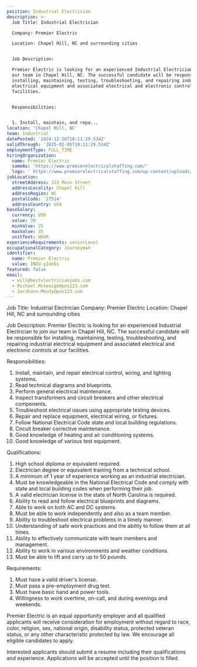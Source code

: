 ```yaml
---
position: Industrial Electrician
description: >-
  Job Title: Industrial Electrician

  Company: Premier Electric

  Location: Chapel Hill, NC and surrounding cities


  Job Description:

  Premier Electric is looking for an experienced Industrial Electrician to join
  our team in Chapel Hill, NC. The successful candidate will be responsible for
  installing, maintaining, testing, troubleshooting, and repairing industrial
  electrical equipment and associated electrical and electronic controls at our
  facilities. 


  Responsibilities:


  1. Install, maintain, and repa...
location: 'Chapel Hill, NC'
team: Industrial
datePosted: '2024-12-26T10:11:29.534Z'
validThrough: '2025-02-05T10:11:29.534Z'
employmentType: FULL_TIME
hiringOrganization:
  name: Premier Electric
  sameAs: 'https://www.premierelectricalstaffing.com/'
  logo: ' https://www.premierelectricalstaffing.com/wp-content/uploads/2020/05/Premier-Electrical-Staffing-logo.png'
jobLocation:
  streetAddress: 123 Main Street
  addressLocality: Chapel Hill
  addressRegion: NC
  postalCode: '27514'
  addressCountry: USA
baseSalary:
  currency: USD
  value: 30
  minValue: 25
  maxValue: 35
  unitText: HOUR
experienceRequirements: seniorLevel
occupationalCategory: Journeyman
identifier:
  name: Premier Electric
  value: INDU-y2ak6s
featured: false
email:
  - will@bestelectricianjobs.com
  - Michael.Mckeaige@pes123.com
  - Sarahann.Moody@pes123.com
---
```




Job Title: Industrial Electrician
Company: Premier Electric
Location: Chapel Hill, NC and surrounding cities

Job Description:
Premier Electric is looking for an experienced Industrial Electrician to join our team in Chapel Hill, NC. The successful candidate will be responsible for installing, maintaining, testing, troubleshooting, and repairing industrial electrical equipment and associated electrical and electronic controls at our facilities. 

Responsibilities:

1. Install, maintain, and repair electrical control, wiring, and lighting systems.
2. Read technical diagrams and blueprints.
3. Perform general electrical maintenance.
4. Inspect transformers and circuit breakers and other electrical components.
5. Troubleshoot electrical issues using appropriate testing devices.
6. Repair and replace equipment, electrical wiring, or fixtures.
7. Follow National Electrical Code state and local building regulations.
8. Circuit breaker corrective maintenance.
9. Good knowledge of heating and air conditioning systems.
10. Good knowledge of various test equipment.

Qualifications:

1. High school diploma or equivalent required.
2. Electrician degree or equivalent training from a technical school.
3. A minimum of 1 year of experience working as an industrial electrician. 
4. Must be knowledgeable in the National Electrical Code and comply with state and local building codes when performing their job.
5. A valid electrician license in the state of North Carolina is required.
6. Ability to read and follow electrical blueprints and diagrams.
7. Able to work on both AC and DC systems.
8. Must be able to work independently and also as a team member.
9. Ability to troubleshoot electrical problems in a timely manner.
10. Understanding of safe work practices and the ability to follow them at all times.
11. Ability to effectively communicate with team members and management.
12. Ability to work in various environments and weather conditions.
13. Must be able to lift and carry up to 50 pounds.

Requirements:

1. Must have a valid driver's license.
2. Must pass a pre-employment drug test.
3. Must have basic hand and power tools.
4. Willingness to work overtime, on-call, and during evenings and weekends.

Premier Electric is an equal opportunity employer and all qualified applicants will receive consideration for employment without regard to race, color, religion, sex, national origin, disability status, protected veteran status, or any other characteristic protected by law. We encourage all eligible candidates to apply. 

Interested applicants should submit a resume including their qualifications and experience. Applications will be accepted until the position is filled.
